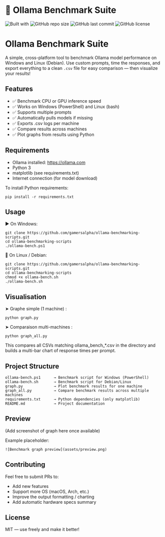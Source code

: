 # 🧠 Ollama Benchmark Suite

![Built with](https://img.shields.io/badge/Built%20with-Bash%20%7C%20PowerShell%20%7C%20Python-blue?style=flat-square&logo=gnu-bash&logoColor=white)
![GitHub repo size](https://img.shields.io/github/repo-size/gamersalpha/ollama-benchmarking-scripts)
![GitHub last commit](https://img.shields.io/github/last-commit/gamersalpha/ollama-benchmarking-scripts)
![GitHub license](https://img.shields.io/github/license/gamersalpha/ollama-benchmarking-scripts)


Ollama Benchmark Suite
=======================

A simple, cross-platform tool to benchmark Ollama model performance on Windows and Linux (Debian).
Use custom prompts, time the responses, and export everything to a clean `.csv` file for easy comparison — then visualize your results!

Features
--------

- ✅ Benchmark CPU or GPU inference speed
- ✅ Works on Windows (PowerShell) and Linux (bash)
- ✅ Supports multiple prompts
- ✅ Automatically pulls models if missing
- ✅ Exports .csv logs per machine
- ✅ Compare results across machines
- ✅ Plot graphs from results using Python

Requirements
------------

- Ollama installed: https://ollama.com
- Python 3
- matplotlib (see requirements.txt)
- Internet connection (for model download)

To install Python requirements:

    pip install -r requirements.txt

Usage
-----

▶ On Windows:

    git clone https://github.com/gamersalpha/ollama-benchmarking-scripts.git
    cd ollama-benchmarking-scripts
    ./ollama-bench.ps1

🐧 On Linux / Debian:

    git clone https://github.com/gamersalpha/ollama-benchmarking-scripts.git
    cd ollama-benchmarking-scripts
    chmod +x ollama-bench.sh
    ./ollama-bench.sh

Visualisation
-------------

➤ Graphe simple (1 machine) :

    python graph.py

➤ Comparaison multi-machines :

    python graph_all.py

This compares all CSVs matching ollama_bench_*.csv in the directory and builds a multi-bar chart of response times per prompt.

Project Structure
-----------------

    ollama-bench.ps1      → Benchmark script for Windows (PowerShell)
    ollama-bench.sh       → Benchmark script for Debian/Linux
    graph.py              → Plot benchmark results for one machine
    graph_all.py          → Compare benchmark results across multiple machines
    requirements.txt      → Python dependencies (only matplotlib)
    README.md             → Project documentation

Preview
-------

(Add screenshot of graph here once available)

Example placeholder:

    ![Benchmark graph preview](assets/preview.png)

Contributing
------------

Feel free to submit PRs to:
- Add new features
- Support more OS (macOS, Arch, etc.)
- Improve the output formatting / charting
- Add automatic hardware specs summary

License
-------

MIT — use freely and make it better!
